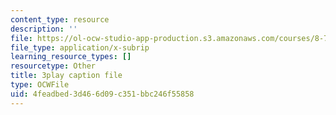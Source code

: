 ```yaml
---
content_type: resource
description: ''
file: https://ol-ocw-studio-app-production.s3.amazonaws.com/courses/8-701-introduction-to-nuclear-and-particle-physics-fall-2020/4feadbed3d466d09c351bbc246f55858_ygls16dl8Sc.srt
file_type: application/x-subrip
learning_resource_types: []
resourcetype: Other
title: 3play caption file
type: OCWFile
uid: 4feadbed-3d46-6d09-c351-bbc246f55858
---
```

